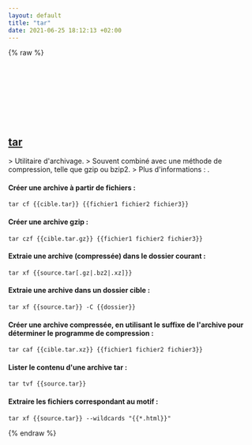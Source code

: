 ```yaml
---
layout: default
title: "tar"
date: 2021-06-25 18:12:13 +02:00
---
```

{% raw %}
<h2 id="tar">
  <a href="/fr/common/tar.html">tar</a> <a href="#tar"><svg class="icon">
    <use href="/assets/images/unicode_sprite.svg#link" />
  </svg></a>
</h2>
> Utilitaire d'archivage.
> Souvent combiné avec une méthode de compression, telle que gzip ou bzip2.
> Plus d'informations : <https://www.gnu.org/software/tar>.

#### Créer une archive à partir de fichiers :
```shell
tar cf {{cible.tar}} {{fichier1 fichier2 fichier3}}
```
#### Créer une archive gzip :
```shell
tar czf {{cible.tar.gz}} {{fichier1 fichier2 fichier3}}
```
#### Extraie une archive (compressée) dans le dossier courant :
```shell
tar xf {{source.tar[.gz|.bz2|.xz]}}
```
#### Extraie une archive dans un dossier cible :
```shell
tar xf {{source.tar}} -C {{dossier}}
```
#### Créer une archive compressée, en utilisant le suffixe de l'archive pour déterminer le programme de compression :
```shell
tar caf {{cible.tar.xz}} {{fichier1 fichier2 fichier3}}
```
#### Lister le contenu d'une archive tar :
```shell
tar tvf {{source.tar}}
```
#### Extraire les fichiers correspondant au motif :
```shell
tar xf {{source.tar}} --wildcards "{{*.html}}"
```
{% endraw %}